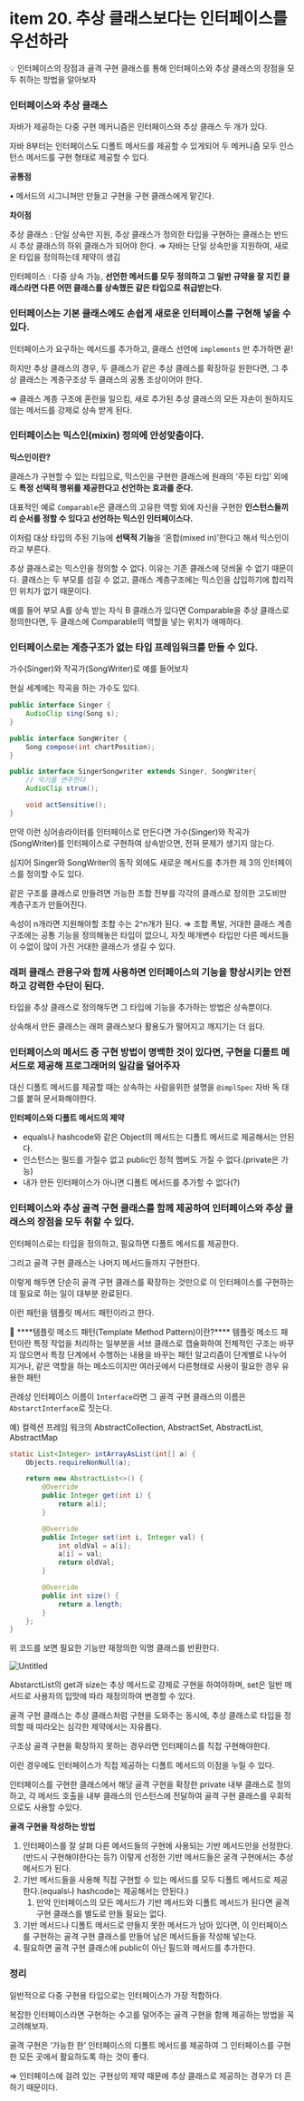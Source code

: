 # item 20. 추상 클래스보다는 인터페이스를 우선하라

<aside>
💡 인터페이스의 장점과 골격 구현 클래스를 통해 인터페이스와 추상 클래스의 장점을 모두 취하는 방법을 알아보자

</aside>

### 인터페이스와 추상 클래스

자바가 제공하는 다중 구현 메커니즘은 인터페이스와 추상 클래스 두 개가 있다.

자바 8부터는 인터페이스도 디폴트 메서드를 제공할 수 있게되어 두 메커니즘 모두 인스턴스 메서드를 구현 형태로 제공할 수 있다.

**공통점**

• 메서드의 시그니쳐만 만들고 구현을 구현 클래스에게 맡긴다.

**차이점**

추상 클래스 : 단일 상속만 지원, 추상 클래스가 정의한 타입을 구현하는 클래스는 반드시 추상 클래스의 하위 클래스가 되어야 한다. ⇒ 자바는 단일 상속만을 지원하여, 새로운 타입을 정의하는데 제약이 생김

인터페이스 :  다중 상속 가능, **선언한 메서드를 모두 정의하고 그 일반 규약을 잘 지킨 클래스라면 다른 어떤 클래스를 상속했든 같은 타입으로 취급받는다.**

### 인터페이스는 기본 클래스에도 손쉽게 새로운 인터페이스를 구현해 넣을 수 있다.

인터페이스가 요구하는 메서드를 추가하고, 클래스 선언에 `implements` 만 추가하면 끝!

하지만 추상 클래스의 경우, 두 클래스가 같은 추상 클래스를 확장하길 원한다면, 그 추상 클래스는 계층구조상 두 클래스의 공통 조상이어야 한다.

⇒ 클래스 계층 구조에 혼란을 일으킴, 새로 추가된 추상 클래스의 모든 자손이 원하지도 않는 메서드를 강제로 상속 받게 된다.

### 인터페이스는 믹스인(mixin) 정의에 안성맞춤이다.

**믹스인이란?**

클래스가 구현할 수 있는 타입으로, 믹스인을 구현한 클래스에 원래의 ‘주된 타입’ 외에도 **특정 선택적 행위를 제공한다고 선언하는 효과를 준다.**

대표적인 예로 `Comparable`은 클래스의 고유한 역할 외에 자신을 구현한 **인스턴스들끼리 순서를 정할 수 있다고 선언하는 믹스인 인터페이스다.**

이처럼 대상 타입의 주된 기능에 **선택적 기능**을 ‘혼합(mixed in)’한다고 해서 믹스인이라고 부른다.

추상 클래스로는 믹스인을 정의할 수 없다. 이유는 기존 클래스에 덧씌울 수 없기 때문이다. 클래스는 두 부모를 섬길 수 없고, 클래스 계층구조에는 믹스인을 삽입하기에 합리적인 위치가 없기 때문이다.

예를 들어 부모 A를 상속 받는 자식 B 클래스가 있다면 Comparable을 추상 클래스로 정의한다면, 두 클래스에 Comparable의 역할을 넣는 위치가 애매하다.

### 인터페이스로는 계층구조가 없는 타입 프레임워크를 만들 수 있다.

가수(Singer)와 작곡가(SongWriter)로 예를 들어보자

현실 세계에는 작곡을 하는 가수도 있다.

```java
public interface Singer {
    AudioClip sing(Song s);
}
```

```java
public interface SongWriter {
    Song compose(int chartPosition);
}
```

```java
public interface SingerSongwriter extends Singer, SongWriter{
    // 악기를 연주한다
    AudioClip strum();

    void actSensitive();
}
```

만약 이런 싱어송라이터를 인터페이스로 만든다면 가수(Singer)와 작곡가(SongWriter)를 인터페이스로 구현하여 상속받으면, 전혀 문제가 생기지 않는다.

심지어 Singer와 SongWriter의 동작 외에도 새로운 메서드를 추가한 제 3의 인터페이스를 정의할 수도 있다.

같은 구조를 클래스로 만들려면 가능한 조합 전부를 각각의 클래스로 정의한 고도비만 계층구조가 만들어진다.

속성이 n개라면 지원해야할 조합 수는 2^n개가 된다. ⇒ 조합 폭발, 거대한 클래스 계층 구조에는 공통 기능을 정의해놓은 타입이 없으니, 자칫 매개변수 타입만 다른 메서드들이 수없이 많이 가진 거대한 클래스가 생길 수 있다.

### 래퍼 클래스 관용구와 함께 사용하면 인터페이스의 기능을 향상시키는 안전하고 강력한 수단이 된다.

타입을 추상 클래스로 정의해두면 그 타입에 기능을 추가하는 방법은 상속뿐이다.

상속해서 만든 클래스는 래퍼 클래스보다 활용도가 떨어지고 깨지기는 더 쉽다.

### 인터페이스의 메서드 중 구현 방법이 명백한 것이 있다면, 구현을 디폴트 메서드로 제공해 프로그래머의 일감을 덜어주자

대신 디폴트 메서드를 제공할 때는 상속하는 사람을위한 설명을 `@implSpec` 자바 독 태그를 붙혀 문서화해야한다.

**인터페이스와 디폴트 메서드의 제약**

- equals나 hashcode와 같은 Object의 메서드는 디폴트 메서드로 제공해서는 안된다.
- 인스턴스는 필드를 가질수 없고 public인 정적 멤버도 가질 수 없다.(private은 가능)
- 내가 만든 인터페이스가 아니면 디폴트 메서드를 추가할 수 없다(?)

### 인터페이스와 추상 골격 구현 클래스를 함께 제공하여 인터페이스와 추상 클래스의 장점을 모두 취할 수 있다.

인터페이스로는 타입을 정의하고, 필요하면 디폴트 메서드를 제공한다.

그리고 골격 구현 클래스는 나머지 메서드들까지 구현한다.

이렇게 해두면 단순히 골격 구현 클래스를 확장하는 것만으로 이 인터페이스를 구현하는데 필요로 하는 일이 대부분 완료된다.

이런 패턴을 템플릿 메서드 패턴이라고 한다.

<aside>
📍 ****템플릿 메소드 패턴(Template Method Pattern)이란?**** 
템플릿 메소드 패턴이란 특정 작업을 처리하는 일부분을 서브 클래스로 캡슐화하여 전체적인 구조는 바꾸지 않으면서 특정 단계에서 수행하는 내용을 바꾸는 패턴
알고리즘이 단계별로 나누어 지거나, 같은 역할을 하는 메소드이지만 여러곳에서 다른형태로 사용이 필요한 경우 유용한 패턴

</aside>

관례상 인터페이스 이름이 `Interface`라면 그 골격 구현 클래스의 이름은 `AbstarctInterface`로 짓는다.

예) 컬렉션 프레임 워크의 AbstractCollection, AbstractSet, AbstractList, AbstractMap

```java
static List<Integer> intArrayAsList(int[] a) {
    Objects.requireNonNull(a);

    return new AbstractList<>() {
        @Override
        public Integer get(int i) {
            return a[i];
        }

        @Override
        public Integer set(int i, Integer val) {
            int oldVal = a[i];
            a[i] = val;
            return oldVal;
        }

        @Override
        public int size() {
            return a.length;
        }
    };
}
```

위 코드를 보면 필요한 기능만 재정의한 익명 클래스를 반환한다.

![Untitled](https://user-images.githubusercontent.com/49682056/221361674-422951d1-cb9a-4a23-acb8-3ebec5f170a0.png)

AbstarctList의 get과 size는 추상 메서드로 강제로 구현을 하여야하며, set은 일반 메서드로 사용자의 입맛에 따라 재정의하여 변경할 수 있다.

골격 구현 클래스는 추상 클래스처럼 구현을 도와주는 동시에, 추상 클래스로 타입을 정의할 때 따라오는 심각한 제약에서는 자유롭다.

구조상 골격 구현을 확장하지 못하는 경우라면 인터페이스를 직접 구현해야한다.

이런 경우에도 인터페이스가 직접 제공하는 디폴트 메서드의 이점을 누릴 수 있다.

인터페이스를 구현한 클래스에서 해당 골격 구현을 확장한 private 내부 클래스로 정의하고, 각 메서드 호출을 내부 클래스의 인스턴스에 전달하여 골격 구현 클래스를 우회적으로도 사용할 수있다.

**골격 구현을 작성하는 방법**

1. 인터페이스를 잘 살펴 다른 메서드들의 구현에 사용되는 기반 메서드만을 선정한다. (반드시 구현해야한다는 등?) 이렇게 선정한 기반 메서드들은 굴격 구현에서는 추상 메서드가 된다.
2. 기반 메서드들을 사용해 직접 구현할 수 있는 메서드를 모두 디폴트 메서드로 제공한다.(equals나 hashcode는 제공해서는 안된다.)
    1. 만약 인터페이스의 모든 메서드가 기반 메서드와 디폴트 메서드가 된다면 골격 구현 클래스를 별도로 만들 필요는 없다.
3. 기반 메서드나 디폴트 메서드로 만들지 못한 메서드가 남아 있다면, 이 인터페이스를 구현하는 골격 구현 클래스를 만들어 남은 메서드들을 작성해 넣는다.
4. 필요하면 골격 구현 클래스에 public이 아닌 필드와 메서드를 추가한다.

### 정리

일반적으로 다중 구현용 타입으로는 인터페이스가 가장 적합하다.

복잡한 인터페이스라면 구현하는 수고를 덜어주는 골격 구현을 함께 제공하는 방법을 꼭 고려해보자.

골격 구현은 ‘가능한 한’ 인터페이스의 디폴트 메서드를 제공하여 그 인터페이스를 구현한 모든 곳에서 활요하도록 하는 것이 좋다.

⇒ 인터페이스에 걸려 있는 구현상의 제약 때문에 추상 클래스로 제공하는 경우가 더 흔하기 때문이다.